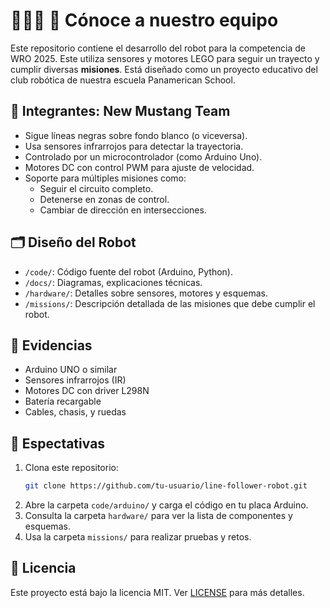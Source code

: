 # 🤖🇵🇦 🐎 Cónoce a nuestro equipo

Este repositorio contiene el desarrollo del robot para la competencia de WRO 2025. Este utiliza sensores y motores LEGO para seguir un trayecto y cumplir diversas **misiones**. Está diseñado como un proyecto educativo del club robótica de nuestra escuela Panamerican School. 


## 🔧 Integrantes: New Mustang Team

- Sigue líneas negras sobre fondo blanco (o viceversa).
- Usa sensores infrarrojos para detectar la trayectoria.
- Controlado por un microcontrolador (como Arduino Uno).
- Motores DC con control PWM para ajuste de velocidad.
- Soporte para múltiples misiones como:
  - Seguir el circuito completo.
  - Detenerse en zonas de control.
  - Cambiar de dirección en intersecciones.

## 🗂 Diseño del Robot

- `/code/`: Código fuente del robot (Arduino, Python).
- `/docs/`: Diagramas, explicaciones técnicas.
- `/hardware/`: Detalles sobre sensores, motores y esquemas.
- `/missions/`: Descripción detallada de las misiones que debe cumplir el robot.

## 🧠 Evidencias

- Arduino UNO o similar
- Sensores infrarrojos (IR)
- Motores DC con driver L298N
- Batería recargable
- Cables, chasis, y ruedas

## 🚀 Espectativas

1. Clona este repositorio:
   ```bash
   git clone https://github.com/tu-usuario/line-follower-robot.git
   ```
2. Abre la carpeta `code/arduino/` y carga el código en tu placa Arduino.
3. Consulta la carpeta `hardware/` para ver la lista de componentes y esquemas.
4. Usa la carpeta `missions/` para realizar pruebas y retos.

## 📄 Licencia

Este proyecto está bajo la licencia MIT. Ver [LICENSE](LICENSE) para más detalles.
